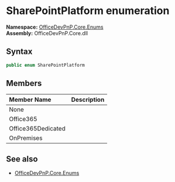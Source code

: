 # SharePointPlatform  enumeration
**Namespace:** [OfficeDevPnP.Core.Enums](OfficeDevPnP.Core.Enums.md)  
**Assembly:** OfficeDevPnP.Core.dll  
## Syntax
```C#
public enum SharePointPlatform
```
## Members
|**Member Name**|**Description**|
|:-----|:-----|
| None | 
| Office365 | 
| Office365Dedicated | 
| OnPremises | 

## See also
- [OfficeDevPnP.Core.Enums](OfficeDevPnP.Core.Enums.md)
